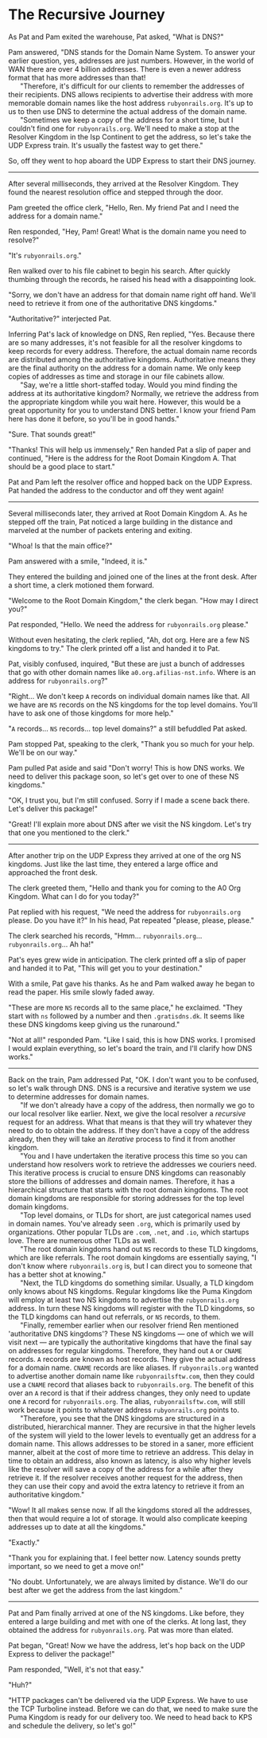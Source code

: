 # The Recursive Journey

As Pat and Pam exited the warehouse, Pat asked, "What is DNS?"

Pam answered, "DNS stands for the Domain Name System. To answer your earlier
question, yes, addresses are just numbers. However, in the world of WAN there
are over 4 billion addresses. There is even a newer address format that has more
addresses than that!
<br>&nbsp;&nbsp;&nbsp;&nbsp;&nbsp;
"Therefore, it's difficult for our clients to remember the addresses of their
recipients. DNS allows recipients to advertise their address with more memorable
domain names like the host address `rubyonrails.org`. It's up to us to then use
DNS to determine the actual address of the domain name.
<br>&nbsp;&nbsp;&nbsp;&nbsp;&nbsp;
"Sometimes we keep a copy of the address for a short time, but I couldn't find
one for `rubyonrails.org`. We'll need to make a stop at the Resolver Kingdom in
the Isp Continent to get the address, so let's take the UDP Express train. It's
usually the fastest way to get there."

So, off they went to hop aboard the UDP Express to start their DNS journey.

---

After several milliseconds, they arrived at the Resolver Kingdom. They found the
nearest resolution office and stepped through the door.

Pam greeted the office clerk, "Hello, Ren. My friend Pat and I need the address
for a domain name."

Ren responded, "Hey, Pam! Great! What is the domain name you need to resolve?"

"It's `rubyonrails.org`."

Ren walked over to his file cabinet to begin his search. After quickly thumbing
through the records, he raised his head with a disappointing look.

"Sorry, we don't have an address for that domain name right off hand. We'll need
to retrieve it from one of the authoritative DNS kingdoms."

"Authoritative?" interjected Pat.

Inferring Pat's lack of knowledge on DNS, Ren replied, "Yes. Because there
are so many addresses, it's not feasible for all the resolver kingdoms to keep
records for every address. Therefore, the actual domain name records are
distributed among the authoritative kingdoms. Authoritative means they are the
final authority on the address for a domain name. We only keep copies of
addresses as time and storage in our file cabinets allow.
<br>&nbsp;&nbsp;&nbsp;&nbsp;&nbsp;
"Say, we're a little short-staffed today. Would you mind finding the address at
its authoritative kingdom? Normally, we retrieve the address from the
appropriate kingdom while you wait here. However, this would be a great
opportunity for you to understand DNS better. I know your friend Pam here has
done it before, so you'll be in good hands."

"Sure. That sounds great!"

"Thanks! This will help us immensely," Ren handed Pat a slip of paper and
continued, "Here is the address for the Root Domain Kingdom A. That should be a
good place to start."

Pat and Pam left the resolver office and hopped back on the UDP Express. Pat
handed the address to the conductor and off they went again!

---

Several milliseconds later, they arrived at Root Domain Kingdom A. As he
stepped off the train, Pat noticed a large building in the distance and marveled
at the number of packets entering and exiting.

"Whoa! Is that the main office?"

Pam answered with a smile, "Indeed, it is."

They entered the building and joined one of the lines at the front desk. After a
short time, a clerk motioned them forward.

"Welcome to the Root Domain Kingdom," the clerk began. "How may I direct you?"

Pat responded, "Hello. We need the address for `rubyonrails.org` please."

Without even hesitating, the clerk replied, "Ah, dot org. Here are a few NS
kingdoms to try." The clerk printed off a list and handed it to Pat.

Pat, visibly confused, inquired, "But these are just a bunch of addresses that
go with other domain names like `a0.org.afilias-nst.info`. Where is an address
for `rubyonrails.org`?"

"Right… We don't keep `A` records on individual domain names like that.
All we have are `NS` records on the NS kingdoms for the top level domains.
You'll have to ask one of those kingdoms for more help."

"`A` records… `NS` records… top level domains?" a still befuddled Pat asked.

Pam stopped Pat, speaking to the clerk, "Thank you so much for your help. We'll
be on our way."

Pam pulled Pat aside and said "Don't worry! This is how DNS works. We need to
deliver this package soon, so let's get over to one of these NS kingdoms."

"OK, I trust you, but I'm still confused. Sorry if I made a scene back there.
Let's deliver this package!"

"Great! I'll explain more about DNS after we visit the NS kingdom. Let's try
that one you mentioned to the clerk."

---

After another trip on the UDP Express they arrived at one of the org NS
kingdoms. Just like the last time, they entered a large office and approached
the front desk.

The clerk greeted them, "Hello and thank you for coming to the A0 Org Kingdom.
What can I do for you today?"

Pat replied with his request, "We need the address for `rubyonrails.org` please.
Do you have it?" In his head, Pat repeated "please, please, please."

The clerk searched his records, "Hmm… `rubyonrails.org`… `rubyonrails.org`… Ah
ha!" 

Pat's eyes grew wide in anticipation. The clerk printed off a slip of paper and
handed it to Pat, "This will get you to your destination."

With a smile, Pat gave his thanks. As he and Pam walked away he began to read
the paper. His smile slowly faded away.

"These are more `NS` records all to the same place," he exclaimed. "They start
with `ns` followed by a number and then `.gratisdns.dk`. It seems like these
DNS kingdoms keep giving us the runaround."

"Not at all!" responded Pam. "Like I said, this is how DNS works. I promised I
would explain everything, so let's board the train, and I'll clarify how DNS
works."

---

Back on the train, Pam addressed Pat, "OK. I don't want you to be confused, so
let's walk through DNS. DNS is a recursive and iterative system we use to
determine addresses for domain names.
<br>&nbsp;&nbsp;&nbsp;&nbsp;&nbsp;
"If we don't already have a copy of the address, then normally we go to our
local resolver like earlier. Next, we give the local resolver a _recursive_
request for an address. What that means is that they will try whatever they need
to do to obtain the address. If they don't have a copy of the address already,
then they will take an _iterative_ process to find it from another kingdom.
<br>&nbsp;&nbsp;&nbsp;&nbsp;&nbsp;
"You and I have undertaken the iterative process this time so you can understand
how resolvers work to retrieve the addresses we couriers need. This iterative
process is crucial to ensure DNS kingdoms can reasonably store the billions of
addresses and domain names. Therefore, it has a hierarchical structure that
starts with the root domain kingdoms. The root domain kingdoms are responsible
for storing addresses for the top level domain kingdoms.
<br>&nbsp;&nbsp;&nbsp;&nbsp;&nbsp;
"Top level domains, or TLDs for short, are just categorical names used in domain
names. You've already seen `.org`, which is primarily used by organizations.
Other popular TLDs are `.com`, `.net`, and `.io`, which startups love. There
are numerous other TLDs as well.
<br>&nbsp;&nbsp;&nbsp;&nbsp;&nbsp;
"The root domain kingdoms hand out `NS` records to these TLD kingdoms, which are
like referrals. The root domain kingdoms are essentially saying, "I don't know
where `rubyonrails.org` is, but I can direct you to someone that has a better
shot at knowing."
<br>&nbsp;&nbsp;&nbsp;&nbsp;&nbsp;
"Next, the TLD kingdoms do something similar. Usually, a TLD kingdom only knows
about NS kingdoms. Regular kingdoms like the Puma Kingdom will employ at least
two NS kingdoms to advertise the `rubyonrails.org` address. In turn these NS
kingdoms will register with the TLD kingdoms, so the TLD kingdoms can hand out
referrals, or `NS` records, to them.
<br>&nbsp;&nbsp;&nbsp;&nbsp;&nbsp;
"Finally, remember earlier when our resolver friend Ren mentioned 'authoritative
DNS kingdoms'? These NS kingdoms — one of which we will visit next — are
typically the authoritative kingdoms that have the final say on addresses for
regular kingdoms. Therefore, they hand out `A` or `CNAME` records. `A` records
are known as host records. They give the actual address for a domain name.
`CNAME` records are like aliases. If `rubyonrails.org` wanted to advertise
another domain name like `rubyonrailsftw.com`, then they could use a `CNAME`
record that aliases back to `rubyonrails.org`. The benefit of this over an `A`
record is that if their address changes, they only need to update one `A` record
for `rubyonrails.org`. The alias, `rubyonrailsftw.com`, will still work because
it points to whatever address `rubyonrails.org` points to.
<br>&nbsp;&nbsp;&nbsp;&nbsp;&nbsp;
"Therefore, you see that the DNS kingdoms are structured in a distributed,
hierarchical manner. They are recursive in that the higher levels of the system
will yield to the lower levels to eventually get an address for a domain name.
This allows addresses to be stored in a saner, more efficient manner, albeit at
the cost of more time to retrieve an address. This delay in time to obtain an
address, also known as latency, is also why higher levels like the resolver will
save a copy of the address for a while after they retrieve it. If the resolver
receives another request for the address, then they can use their copy and avoid
the extra latency to retrieve it from an authoritative kingdom."

"Wow! It all makes sense now. If all the kingdoms stored all the addresses, then
that would require a lot of storage. It would also complicate keeping addresses
up to date at all the kingdoms."

"Exactly."

"Thank you for explaining that. I feel better now. Latency sounds pretty
important, so we need to get a move on!"

"No doubt. Unfortunately, we are always limited by distance. We'll do our best
after we get the address from the last kingdom."

---

Pat and Pam finally arrived at one of the NS kingdoms. Like before, they entered
a large building and met with one of the clerks. At long last, they obtained the
address for `rubyonrails.org`. Pat was more than elated.

Pat began, "Great! Now we have the address, let's hop back on the UDP Express
to deliver the package!"

Pam responded, "Well, it's not that easy."

"Huh?"

"HTTP packages can't be delivered via the UDP Express. We have to use the TCP
Turboline instead. Before we can do that, we need to make sure the Puma Kingdom
is ready for our delivery too. We need to head back to KPS and schedule the
delivery, so let's go!"
